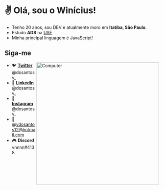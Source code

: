 # ✌ Olá, sou o Winícius!

- Tenho 20 anos, sou DEV e atualmente moro em **Itatiba, São Paulo**.
- Estudo **ADS** na [USF](https://www.usf.edu.br/)
- Minha principal linguagem é JavaScript!
 
## Siga-me

<img src="https://raw.githubusercontent.com/MicaelliMedeiros/micaellimedeiros/master/image/computer-illustration.png" min-width="400px" max-width="400px" width="400px" align="right" alt="Computer">

- 🐦 **[Twitter](https://twitter.com/dosantosv_)** @dosantosv_
- 💼 **[LinkedIn](https://www.linkedin.com/in/win%C3%ADcius-ferreira-dos-santos-a58952214/)** @dosantosv_
- 📸 **[Instagram](https://www.instagram.com/dosantosv_/)** @dosantosv_
- 📧  @vdosantos12@hotmail.com
- 🎮 **Discord** vnnnn#4138

